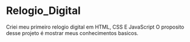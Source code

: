 # Relogio_Digital
Criei meu primeiro relogio digital em HTML, CSS E JavaScript
O proposito desse projeto é mostrar meus conhecimentos basicos. 

